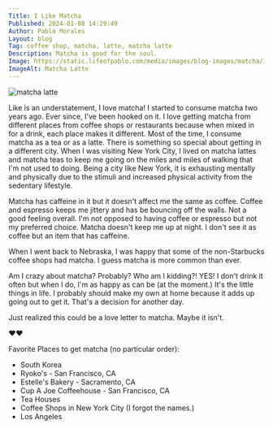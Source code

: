 ```yaml
---
Title: I Like Matcha
Published: 2024-01-08 14:29:49
Author: Pablo Morales
Layout: blog
Tag: coffee shop, matcha, latte, matcha latte
Description: Matcha is good for the soul.
Image: https://static.lifeofpablo.com/media/images/blog-images/matcha/IMG_7362.jpeg
ImageAlt: Matcha Latte
---
```


![matcha latte](https://static.lifeofpablo.com/media/images/blog-images/matcha/IMG_7362.jpeg)

Like is an understatement, I love matcha! I started to consume matcha two years ago. Ever since, I've been hooked on it. I love getting matcha from different places from coffee shops or restaurants because when mixed in for a drink, each place makes it different. Most of the time, I consume matcha as a tea or as a latte. There is something so special about getting in a different city. When I was visiting New York City, I lived on matcha lattes and matcha teas to keep me going on the miles and miles of walking that I'm not used to doing. Being a city like New York, it is exhausting mentally and physically due to the stimuli and increased physical activity from the sedentary lifestyle.

Matcha has caffeine in it but it doesn't affect me the same as coffee. Coffee and espresso keeps me jittery and has be bouncing off the walls. Not a good feeling overall. I'm not opposed to having coffee or espresso but not my preferred choice. Matcha doesn't keep me up at night. I don't see it as coffee but an item that has caffeine.

When I went back to Nebraska, I was happy that some of the non-Starbucks coffee shops had matcha. I guess matcha is more common than ever. 

Am I crazy about matcha? Probably? Who am I kidding?! YES! I don't drink it often but when I do, I'm as happy as can be (at the moment.) It's the little things in life. I probably should make my own at home because it adds up going out to get it. That's a decision for another day. 

Just realized this could be a love letter to matcha. Maybe it isn't.

❤️❤️

Favorite Places to get matcha (no particular order):

* South Korea
* Ryoko's - San Francisco, CA
* Estelle's Bakery - Sacramento, CA
* Cup A Joe Coffeehouse - San Francisco, CA
* Tea Houses
* Coffee Shops in New York City (I forgot the names.)
* Los Angeles
